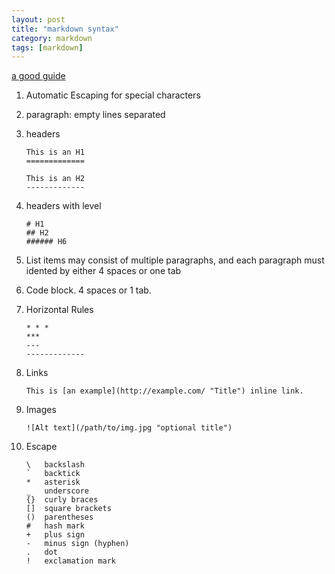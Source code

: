 ```yaml
---
layout: post
title: "markdown syntax"
category: markdown
tags: [markdown]
---
```

[a good guide](http://daringfireball.net/projects/markdown/syntax#p)

1.  Automatic Escaping for special characters

2.  paragraph: empty lines separated

3.  headers 

        This is an H1
        =============
    
        This is an H2
        -------------

4.  headers with level

        # H1
        ## H2
        ###### H6

5.  List items may consist of multiple paragraphs, and each paragraph must
    idented by either 4 spaces or one tab

6.  Code block. 4 spaces or 1 tab.

7.  Horizontal Rules

        * * *
        ***
        ---
        -------------

8.  Links

        This is [an example](http://example.com/ "Title") inline link.

9.  Images

        ![Alt text](/path/to/img.jpg "optional title")
10. Escape

        \   backslash
        `   backtick
        *   asterisk
        _   underscore
        {}  curly braces
        []  square brackets
        ()  parentheses
        #   hash mark
        +   plus sign
        -   minus sign (hyphen)
        .   dot
        !   exclamation mark
